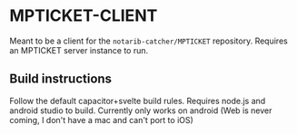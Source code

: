 # MPTICKET-CLIENT

Meant to be a client for the `notarib-catcher/MPTICKET` repository. Requires an MPTICKET server instance to run.

## Build instructions

Follow the default capacitor+svelte build rules.
Requires node.js and android studio to build.
Currently only works on android (Web is never coming, I don't have a mac and can't port to iOS)
